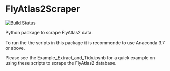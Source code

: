 # FlyAtlas2Scraper
[![Build Status](https://travis-ci.org/nehal1989/FlyAtlas2Scraper.svg?branch=master)](https://travis-ci.org/nehal1989/FlyAtlas2Scraper)

Python package to scrape FlyAtlas2 data.

To run the the scripts in this package it is recommende to use Anaconda 3.7 or above.

Please see the Example_Extract_and_Tidy.ipynb for a quick example on using these scripts to scrape the FlyAtlas2 database.
